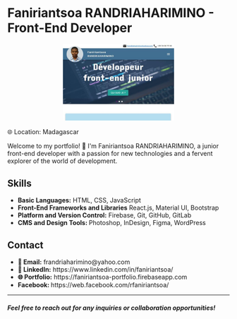 # Faniriantsoa RANDRIAHARIMINO - Front-End Developer
<div style="margin: 0 auto; width: 50%;">
<img src='./src/assets/images/mon-portfolio.jpg' alt='Faniriantsoa RANDRIAHARIMINO - Portfolio' >
</div> 

🌐 Location: Madagascar
<p>Welcome to my portfolio! 👋 I'm Faniriantsoa RANDRIAHARIMINO, a junior front-end developer with a passion for new technologies and a fervent explorer of the world of development.</p>

<h2>Skills</h2>
<ul>
    <li><strong>Basic Languages:</strong> HTML, CSS, JavaScript</li>
    <li><strong>Front-End Frameworks and Libraries</strong> React.js, Material UI, Bootstrap</li>
    <li><strong>Platform and Version Control:</strong> Firebase, Git, GitHub, GitLab</li>
    <li><strong>CMS and Design Tools: </strong> Photoshop, InDesign, Figma, WordPress</li>
</ul>

<h2>Contact</h2>
<ul>
    <li><strong>📧 Email:</strong> frandriaharimino@yahoo.com</li>
    <li><strong>🔗 LinkedIn:</strong> https://www.linkedin.com/in/faniriantsoa/</li>
    <li><strong>🌐 Portfolio:</strong> https://faniriantsoa-portfolio.firebaseapp.com</li>
    <li><strong>Facebook: </strong> https://web.facebook.com/rfaniriantsoa/</li>
</ul>

<hr/>

<h5>Feel free to reach out for any inquiries or collaboration opportunities!</h5>